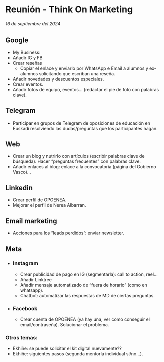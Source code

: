 # Reunión - Think On Marketing
###### 16 de septiembre del 2024
## Google
-	My Business:
  -	Añadir IG y FB
  -	Crear reseñas
    -	Copiar el enlace y enviarlo por WhatsApp e Email a alumnos y ex-alumnos solicitando que escriban una reseña.
  -	Añadir novedades y descuentos especiales.
  -	Crear eventos.
  -	Añadir fotos de equipo, eventos… (redactar el pie de foto con palabras clave).

## Telegram
  -	Participar en grupos de Telegram de oposiciones de educación en Euskadi resolviendo las dudas/preguntas que los participantes hagan.


## Web
  -	Crear un blog y nutrirlo con artículos (escribir palabras clave de búsqueda). Hacer “preguntas frecuentes” con palabras clave.
  -	Añadir enlaces al blog: enlace a la convocatoria (página del Gobierno Vasco)...

## Linkedin
  -	Crear perfil de OPOENEA.
  -	Mejorar el perfil de Nerea Albarran.

## Email marketing
  -	Acciones para los “leads perdidos”: enviar newsletter.

## Meta
  - ### Instagram
    - Crear publicidad de pago en IG (segmentarla): call to action, reel…
    - Añadir Linktree
    - Añadir mensaje automatizado de “fuera de horario” (como en whatsapp).
    - Chatbot: automatizar las respuestas de MD de ciertas preguntas.
  - ### Facebook
    - Crear cuenta de OPOENEA (ya hay una, ver como conseguir el email/contraseña). Solucionar el problema.




### Otros temas:
  -	Ekhiñe: se puede solicitar el kit digital nuevamente??
  -	Ekhiñe: siguientes pasos (segunda mentoría individual si/no…).

